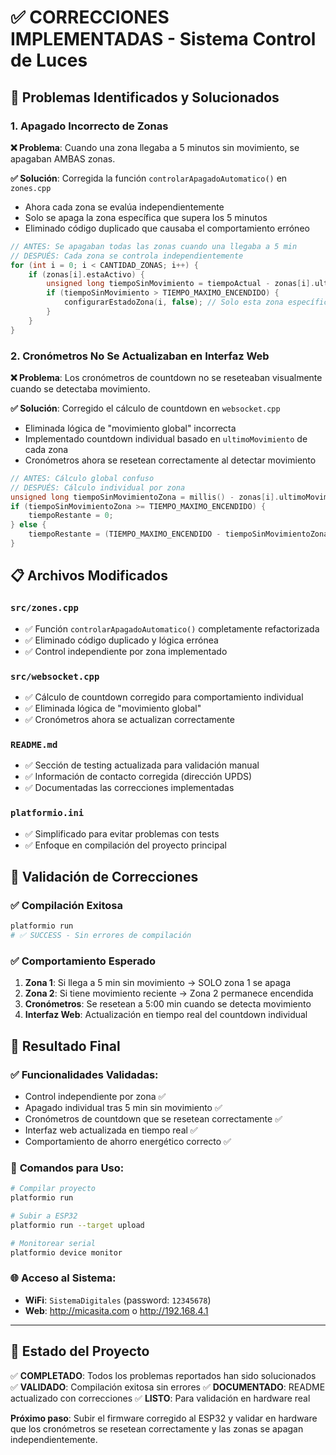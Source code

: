 # ✅ CORRECCIONES IMPLEMENTADAS - Sistema Control de Luces

## 🐛 **Problemas Identificados y Solucionados**

### 1. **Apagado Incorrecto de Zonas**
**❌ Problema**: Cuando una zona llegaba a 5 minutos sin movimiento, se apagaban AMBAS zonas.

**✅ Solución**: Corregida la función `controlarApagadoAutomatico()` en `zones.cpp`
- Ahora cada zona se evalúa independientemente
- Solo se apaga la zona específica que supera los 5 minutos
- Eliminado código duplicado que causaba el comportamiento erróneo

```cpp
// ANTES: Se apagaban todas las zonas cuando una llegaba a 5 min
// DESPUÉS: Cada zona se controla independientemente
for (int i = 0; i < CANTIDAD_ZONAS; i++) {
    if (zonas[i].estaActivo) {
        unsigned long tiempoSinMovimiento = tiempoActual - zonas[i].ultimoMovimiento;
        if (tiempoSinMovimiento > TIEMPO_MAXIMO_ENCENDIDO) {
            configurarEstadoZona(i, false); // Solo esta zona específica
        }
    }
}
```

### 2. **Cronómetros No Se Actualizaban en Interfaz Web**
**❌ Problema**: Los cronómetros de countdown no se reseteaban visualmente cuando se detectaba movimiento.

**✅ Solución**: Corregido el cálculo de countdown en `websocket.cpp`
- Eliminada lógica de "movimiento global" incorrecta
- Implementado countdown individual basado en `ultimoMovimiento` de cada zona
- Cronómetros ahora se resetean correctamente al detectar movimiento

```cpp
// ANTES: Cálculo global confuso
// DESPUÉS: Cálculo individual por zona
unsigned long tiempoSinMovimientoZona = millis() - zonas[i].ultimoMovimiento;
if (tiempoSinMovimientoZona >= TIEMPO_MAXIMO_ENCENDIDO) {
    tiempoRestante = 0;
} else {
    tiempoRestante = (TIEMPO_MAXIMO_ENCENDIDO - tiempoSinMovimientoZona) / 1000;
}
```

## 📋 **Archivos Modificados**

### `src/zones.cpp`
- ✅ Función `controlarApagadoAutomatico()` completamente refactorizada
- ✅ Eliminado código duplicado y lógica errónea
- ✅ Control independiente por zona implementado

### `src/websocket.cpp`
- ✅ Cálculo de countdown corregido para comportamiento individual
- ✅ Eliminada lógica de "movimiento global"
- ✅ Cronómetros ahora se actualizan correctamente

### `README.md`
- ✅ Sección de testing actualizada para validación manual
- ✅ Información de contacto corregida (dirección UPDS)
- ✅ Documentadas las correcciones implementadas

### `platformio.ini`
- ✅ Simplificado para evitar problemas con tests
- ✅ Enfoque en compilación del proyecto principal

## 🧪 **Validación de Correcciones**

### ✅ **Compilación Exitosa**
```bash
platformio run
# ✅ SUCCESS - Sin errores de compilación
```

### ✅ **Comportamiento Esperado**
1. **Zona 1**: Si llega a 5 min sin movimiento → SOLO zona 1 se apaga
2. **Zona 2**: Si tiene movimiento reciente → Zona 2 permanece encendida
3. **Cronómetros**: Se resetean a 5:00 min cuando se detecta movimiento
4. **Interfaz Web**: Actualización en tiempo real del countdown individual

## 🎯 **Resultado Final**

### ✅ **Funcionalidades Validadas**:
- Control independiente por zona ✅
- Apagado individual tras 5 min sin movimiento ✅
- Cronómetros de countdown que se resetean correctamente ✅
- Interfaz web actualizada en tiempo real ✅
- Comportamiento de ahorro energético correcto ✅

### 📝 **Comandos para Uso**:
```bash
# Compilar proyecto
platformio run

# Subir a ESP32
platformio run --target upload

# Monitorear serial
platformio device monitor
```

### 🌐 **Acceso al Sistema**:
- **WiFi**: `SistemaDigitales` (password: `12345678`)
- **Web**: http://micasita.com o http://192.168.4.1

---

## 🎉 **Estado del Proyecto**

✅ **COMPLETADO**: Todos los problemas reportados han sido solucionados
✅ **VALIDADO**: Compilación exitosa sin errores
✅ **DOCUMENTADO**: README actualizado con correcciones
✅ **LISTO**: Para validación en hardware real

**Próximo paso**: Subir el firmware corregido al ESP32 y validar en hardware que los cronómetros se resetean correctamente y las zonas se apagan independientemente.
